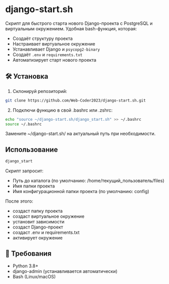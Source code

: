 # django-start.sh

Скрипт для быстрого старта нового Django-проекта с PostgreSQL и виртуальным окружением. Удобная bash-функция, которая:

- Создаёт структуру проекта
- Настраивает виртуальное окружение
- Устанавливает Django и `psycopg2-binary`
- Создаёт `.env` и `requirements.txt`
- Автоматизирует старт нового проекта

## 🛠 Установка

1. Склонируй репозиторий:

```bash
git clone https://github.com/Web-Coder2023/django-start.sh.git
```

2. Подключи функцию в свой .bashrc или .zshrc:
```bash
echo "source ~/django-start.sh/django_start.sh" >> ~/.bashrc
source ~/.bashrc
```
Замените ~/django-start.sh/ на актуальный путь при необходимости.

## Использование
```bash
django_start
```

Скрипт запросит:
- Путь до каталога (по умолчанию: /home/текущий_пользователь/files)
- Имя папки проекта
- Имя конфигурационной папки проекта (по умолчанию: config)

После этого:
- создаст папку проекта
- создаст виртуальное окружение
- установит зависимости
- создаст Django-проект
- создаст .env и requirements.txt
- активирует окружение

## 📌 Требования
- Python 3.8+
- django-admin (устанавливается автоматически)
- Bash (Linux/macOS)
